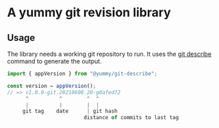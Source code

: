 # A yummy git revision library

## Usage

The library needs a working git repository to run. It uses the  [git describe](https://git-scm.com/docs/git-describe) command to generate the output.

```javascript
import { appVersion } from "@yummy/git-describe";

const version = appVersion();
// => v1.0.0-git.20210608.20-g0afed72
      ^          ^        ^  ^
      |          |        |  |
     git tag    date      | git hash
                         distance of commits to last tag
```
